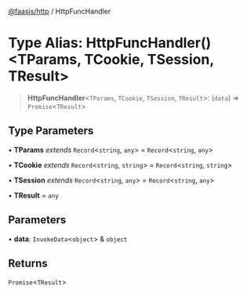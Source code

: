 [@faasjs/http](../README.md) / HttpFuncHandler

# Type Alias: HttpFuncHandler()\<TParams, TCookie, TSession, TResult\>

> **HttpFuncHandler**\<`TParams`, `TCookie`, `TSession`, `TResult`\>: (`data`) => `Promise`\<`TResult`\>

## Type Parameters

• **TParams** *extends* `Record`\<`string`, `any`\> = `Record`\<`string`, `any`\>

• **TCookie** *extends* `Record`\<`string`, `string`\> = `Record`\<`string`, `string`\>

• **TSession** *extends* `Record`\<`string`, `any`\> = `Record`\<`string`, `any`\>

• **TResult** = `any`

## Parameters

• **data**: `InvokeData`\<`object`\> & `object`

## Returns

`Promise`\<`TResult`\>
